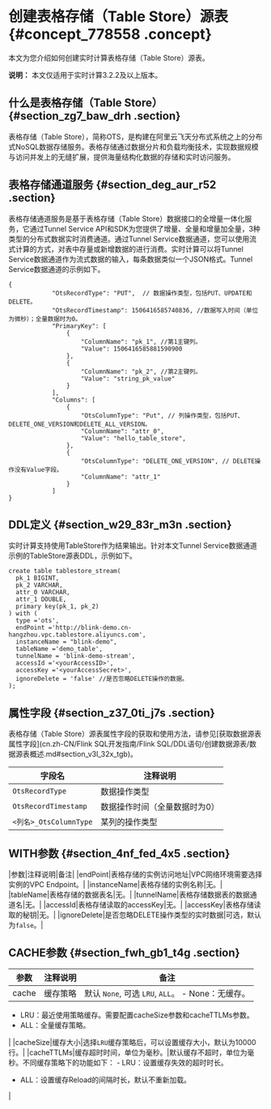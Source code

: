 # 创建表格存储（Table Store）源表 {#concept_778558 .concept}

本文为您介绍如何创建实时计算表格存储（Table Store）源表。

**说明：** 本文仅适用于实时计算3.2.2及以上版本。

## 什么是表格存储（Table Store） {#section_zg7_baw_drh .section}

表格存储（Table Store），简称OTS，是构建在阿里云飞天分布式系统之上的分布式NoSQL数据存储服务。表格存储通过数据分片和负载均衡技术，实现数据规模与访问并发上的无缝扩展，提供海量结构化数据的存储和实时访问服务。

## 表格存储通道服务 {#section_deg_aur_r52 .section}

表格存储通道服务是基于表格存储（Table Store）数据接口的全增量一体化服务，它通过Tunnel Service API和SDK为您提供了增量、全量和增量加全量，3种类型的分布式数据实时消费通道。通过Tunnel Service数据通道，您可以使用流式计算的方式，对表中存量或新增数据的进行消费。实时计算可以将Tunnel Service数据通道作为流式数据的输入，每条数据类似一个JSON格式。Tunnel Service数据通道的示例如下。

``` {#codeblock_5jh_csw_1pe .language-java}
{
            "OtsRecordType": "PUT",  // 数据操作类型，包括PUT、UPDATE和DELETE。
            "OtsRecordTimestamp": 1506416585740836, //数据写入时间（单位为微秒）；全量数据时为0。
            "PrimaryKey": [
                {
                    "ColumnName": "pk_1", //第1主键列。
                    "Value": 1506416585881590900
                },
                {
                    "ColumnName": "pk_2", //第2主键列。
                    "Value": "string_pk_value"
                }
            ],
            "Columns": [
                {
                    "OtsColumnType": "Put", // 列操作类型，包括PUT、DELETE_ONE_VERSION和DELETE_ALL_VERSION。
                    "ColumnName": "attr_0",
                    "Value": "hello_table_store",
                },
                {
                    "OtsColumnType": "DELETE_ONE_VERSION", // DELETE操作没有Value字段。
                    "ColumnName": "attr_1"
                }
            ]
}
```

## DDL定义 {#section_w29_83r_m3n .section}

实时计算支持使用TableStore作为结果输出。针对本文Tunnel Service数据通道示例的TableStore源表DDL，示例如下。

``` {#codeblock_i9r_eue_gix .language-sql}
create table tablestore_stream(
  pk_1 BIGINT,
  pk_2 VARCHAR,
  attr_0 VARCHAR,
  attr_1 DOUBLE,
  primary key(pk_1, pk_2)
) with (
  type ='ots',
  endPoint ='http://blink-demo.cn-hangzhou.vpc.tablestore.aliyuncs.com',
  instanceName = "blink-demo",
  tableName ='demo_table',
  tunnelName = 'blink-demo-stream',
  accessId ='<yourAccessID>',
  accessKey ='<yourAccessSecret>',
  ignoreDelete = 'false' //是否忽略DELETE操作的数据。
);        
```

## 属性字段 {#section_z37_0ti_j7s .section}

表格存储（Table Store）源表属性字段的获取和使用方法，请参见[获取数据源表属性字段](cn.zh-CN/Flink SQL开发指南/Flink SQL/DDL语句/创建数据源表/数据源表概述.md#section_v3l_32x_tgb)。

|字段名|注释说明|
|---|----|
| `OtsRecordType` |数据操作类型|
| `OtsRecordTimestamp` |数据操作时间（全量数据时为0）|
| `<列名>_OtsColumnType` |某列的操作类型|

## WITH参数 {#section_4nf_fed_4x5 .section}

|参数|注释说明|备注|
|endPoint|表格存储的实例访问地址|VPC网络环境需要选择实例的VPC Endpoint。|
|instanceName|表格存储的实例名称|无。|
|tableName|表格存储的数据表名|无。|
|tunnelName|表格存储数据表的数据通道名|无。|
|accessId|表格存储读取的accessKey|无。|
|accessKey|表格存储读取的秘钥|无。|
|ignoreDelete|是否忽略DELETE操作类型的实时数据|可选，默认为`false`。|

## CACHE参数 {#section_fwh_gb1_t4g .section}

|参数|注释说明|备注|
|--|----|--|
|cache|缓存策略|默认 `None`, 可选 `LRU`, `ALL`。 -   None：无缓存。
-   LRU：最近使用策略缓存。需要配置cacheSize参数和cacheTTLMs参数。
-   ALL：全量缓存策略。

 |
|cacheSize|缓存大小|选择`LRU`缓存策略后，可以设置缓存大小，默认为10000行。|
|cacheTTLMs|缓存超时时间，单位为毫秒。|默认缓存不超时，单位为毫秒。不同缓存策略下的功能如下： -   LRU：设置缓存失效的超时时长。
-   ALL：设置缓存Reload的间隔时长，默认不重新加载。

 |

